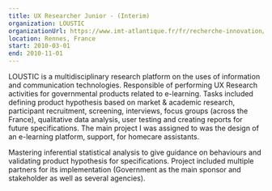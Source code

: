 ```yaml
---
title: UX Researcher Junior - (Interim)
organization: LOUSTIC
organizationUrl: https://www.imt-atlantique.fr/fr/recherche-innovation/collaborer/projet/loustic
location: Rennes, France
start: 2010-03-01
end: 2010-11-01
---
```


LOUSTIC is a multidisciplinary research platform on the uses of information and communication technologies.
Responsible of performing UX Research activities for governmental products related to e-learning. Tasks included defining product hypothesis based on market & academic research, participant recruitment, screening, interviews, focus groups (across the France), qualitative data analysis, user testing and creating reports for future specifications.
The main project I was assigned to was the design of an e-learning platform, support, for homecare assistants.

Mastering inferential statistical analysis to give guidance on behaviours and validating product hypothesis for specifications.
Project included multiple partners for its implementation (Government as the main sponsor and stakeholder as well as several agencies).